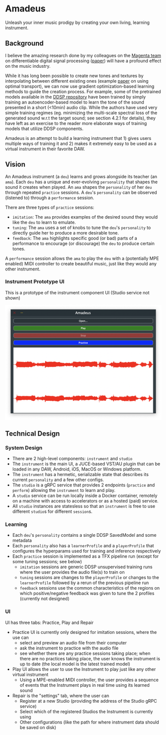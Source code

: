 # Amadeus

Unleash your inner music prodigy by creating your own living, learning instrument. 

## Background

I believe the amazing research done by my colleagues on the [Magenta team](https://magenta.tensorflow.org/) on differentiable digital signal processing ([paper](https://arxiv.org/abs/2001.04643)) will have a profound effect on the music industry. 

While it has long  been possible to create new tones and textures by interpolating between different existing ones (example [paper](https://arxiv.org/abs/1906.06763) on using optimal transport), we can now use gradient optimization-based learning methods to guide the creation process. For example, some of the pretrained models available in the [DDSP repository](https://github.com/magenta/ddsp) have been trained by simply training an autoencoder-based model to learn the tone of the sound presented in a short (<10min) audio clip. While the authors have used very simple training regimes (eg. minimizing the multi-scale spectral loss of the generated sound w.r.t the target sound; see section 4.2.1 for details), they have left as an exercise to the reader more elaborate ways of training models that utilize DDSP components. 

Amadeus is an attempt to build a learning instrument that 1) gives users multiple ways of training it and 2) makes it extremely easy to be used as a virtual instrument in their favorite DAW.         

## Vision

An Amadeus instrument (a `deu`) learns and grows alongside its teacher (an `ama`).
Each `deu` has a unique and ever-evolving `personality` that shapes the sound it creates when played.
An `ama` shapes the `personality` of her `deu` through repeated `practice` sessions.
A `deu`'s `personality` can be observed (listened to) through a `performance` session.

There are three types of `practice` sessions:
- `imitation`: The `ama` provides examples of the desired sound they would like the `deu` to learn to emulate.
- `tuning`: The `ama` uses a set of knobs to tune the `deu`'s `personality` to directly guide her to produce a more desirable tone.
- `feedback`: The `ama` highlights specific good (or bad) parts of a performance to encourage (or discourage) the `deu` to produce certain tones.

A `performance` session allows the `ama` to play the `deu` with a (potentially MPE enabled) MIDI controller to create beautiful music, just like they would any other instrument.  

### Instrument Prototype UI

This is a prototype of the instrument component UI (Studio service not shown)

![Instrument UI](./tools/practice_screenshot.png)

## Technical Design

### System Design

- There are 2 high-level components: `instrument` and  `studio`
- The `instrument` is the main UI, a JUCE-based VST/AU plugin that can be loaded in any DAW, Android, iOS, MacOS or Windows platform.
- The `instrument` has a hermetic, serializable state that describes its current  `personality` and a few other configs.  
- The `studio` is a gRPC service that provides 2 endpoints (`practice` and `perform`) allowing the `instrument` to learn and play.
- A `studio` service can be run locally inside  a Docker container, remotely on a machine with access to accelerators or as a hosted (paid) service.
- All `studio` instances are statesless so that an `instrument` is free to use different `studio`s for different `session`s.

### Learning

- Each `deu`'s `personality` contains a single DDSP SavedModel and some metadata
- Each `personality` also has a `learnerProfile` and a `playerProfile` that configures the hyperparams used for training and inference respectively
- Each `practice` session is implemented as a TFX pipeline run (except for some tuning sessions; see below)
    - `imitation` sessions are generic DDSP unsupervised training runs where the user provides the audio file(s) to train on 
    -  `tuning` sessions are changes to the `playerProfile` or changes to the `learnerProfile` followed by a rerun of the previous pipeline run
    - `feedback` sessions use the common characteristics of the regions on which positive/negative feedback was given to tune the 2 profiles  (currently not designed)

### UI

UI has three tabs: Practice, Play and Repair

- Practice UI is currently only designed for imitation sessions, where the use can
    - select and preview an audio file from their computer
    - ask the instrument to practice with the audio file
    - see whether there are any practice sessions taking place; when there are no practices taking place, the user knows the instrument is up to date (the local model is the latest trained model)
- Play UI allows the user to use the Instrument  to play just like any other virtual instrument
    - Using a MPE-enabled MIDI controller, the user provides a sequence of events that the Instrument plays in real time using its learned sound  
- Repair is the "settings" tab, where the user can
    - Register at a new Studio (providing the address of the Studio gRPC service)
    - Select which of the registered Studios the Instrument is currently using
    - Other configurations (like the path for where instrument data should be saved on disk) 
